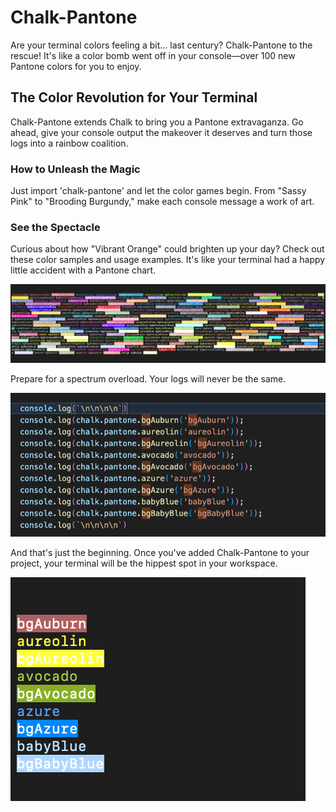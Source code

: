 # Chalk-Pantone

Are your terminal colors feeling a bit... last century? Chalk-Pantone to the rescue! It's like a color bomb went off in your console—over 100 new Pantone colors for you to enjoy.

## The Color Revolution for Your Terminal

Chalk-Pantone extends Chalk to bring you a Pantone extravaganza. Go ahead, give your console output the makeover it deserves and turn those logs into a rainbow coalition.

### How to Unleash the Magic

Just import 'chalk-pantone' and let the color games begin. From "Sassy Pink" to "Brooding Burgundy," make each console message a work of art.

### See the Spectacle

Curious about how "Vibrant Orange" could brighten up your day? Check out these color samples and usage examples. It's like your terminal had a happy little accident with a Pantone chart.

![Pantone Colors Sample](./assets/colours.png)

Prepare for a spectrum overload. Your logs will never be the same.

![How to Use These Colors](./assets/useage-example.png)

And that's just the beginning. Once you've added Chalk-Pantone to your project, your terminal will be the hippest spot in your workspace.

![Witness the Transformation](./assets/example.png)
